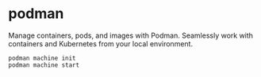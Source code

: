 # podman
Manage containers, pods, and images with Podman. Seamlessly work with containers and Kubernetes from your local environment.

```
podman machine init
podman machine start
```

